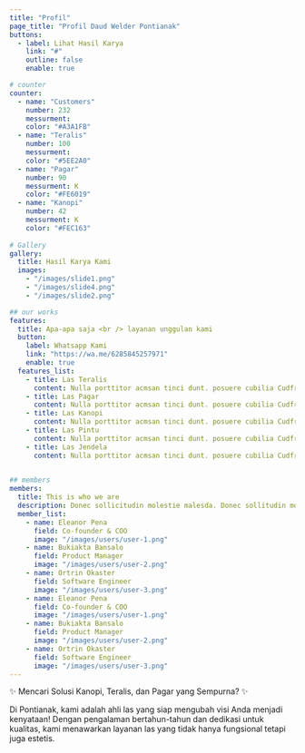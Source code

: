 ```yaml
---
title: "Profil"
page_title: "Profil Daud Welder Pontianak"
buttons:
  - label: Lihat Hasil Karya
    link: "#"
    outline: false
    enable: true

# counter
counter:
  - name: "Customers"
    number: 232
    messurment: 
    color: "#A3A1FB"
  - name: "Teralis"
    number: 100
    messurment: 
    color: "#5EE2A0"
  - name: "Pagar"
    number: 90
    messurment: K
    color: "#FE6019"
  - name: "Kanopi"
    number: 42
    messurment: K
    color: "#FEC163"
    
# Gallery
gallery:
  title: Hasil Karya Kami
  images:
    - "/images/slide1.png"
    - "/images/slide4.png"
    - "/images/slide2.png"

## our works
features:
  title: Apa-apa saja <br /> layanan unggulan kami
  button:
    label: Whatsapp Kami
    link: "https://wa.me/6285845257971"
    enable: true
  features_list:
    - title: Las Teralis
      content: Nulla porttitor acmsan tinci dunt. posuere cubilia Cudfrae Donec velit neque, autor sit amet aliuam vel
    - title: Las Pagar
      content: Nulla porttitor acmsan tinci dunt. posuere cubilia Cudfrae Donec velit neque, autor sit amet aliuam vel
    - title: Las Kanopi
      content: Nulla porttitor acmsan tinci dunt. posuere cubilia Cudfrae Donec velit neque, autor sit amet aliuam vel
    - title: Las Pintu
      content: Nulla porttitor acmsan tinci dunt. posuere cubilia Cudfrae Donec velit neque, autor sit amet aliuam vel
    - title: Las Jendela
      content: Nulla porttitor acmsan tinci dunt. posuere cubilia Cudfrae Donec velit neque, autor sit amet aliuam vel
    

## members
members:
  title: This is who we are
  description: Donec sollicitudin molestie malesda. Donec sollitudin mol estie ultricies ligula sed magna dictum
  member_list:
    - name: Eleanor Pena
      field: Co-founder & COO
      image: "/images/users/user-1.png"
    - name: Bukiakta Bansalo
      field: Product Manager
      image: "/images/users/user-2.png"
    - name: Ortrin Okaster
      field: Software Engineer
      image: "/images/users/user-3.png"
    - name: Eleanor Pena
      field: Co-founder & COO
      image: "/images/users/user-1.png"
    - name: Bukiakta Bansalo
      field: Product Manager
      image: "/images/users/user-2.png"
    - name: Ortrin Okaster
      field: Software Engineer
      image: "/images/users/user-3.png"
---
```

✨ Mencari Solusi Kanopi, Teralis, dan Pagar yang Sempurna? ✨ <br/>

Di Pontianak, kami adalah ahli las yang siap mengubah visi Anda menjadi kenyataan! Dengan pengalaman bertahun-tahun dan dedikasi untuk kualitas, kami menawarkan layanan las yang tidak hanya fungsional tetapi juga estetis.